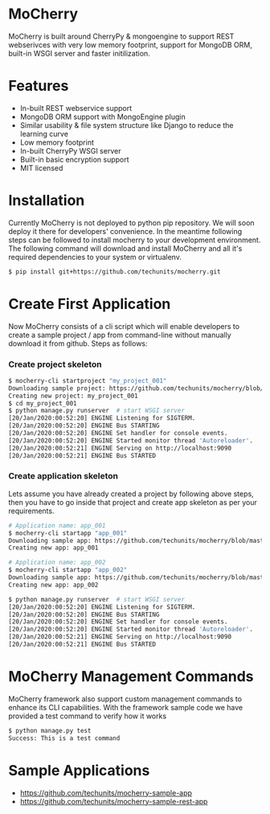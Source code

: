 
# MoCherry
MoCherry is built around CherryPy & mongoengine to support REST webserivces with very low memory footprint, support for MongoDB ORM, built-in WSGI server and faster initilization.

# Features
  - In-built REST webservice support
  - MongoDB ORM support with MongoEngine plugin
  - Similar usability & file system structure like Django to reduce the learning curve
  - Low memory footprint
  - In-built CherryPy WSGI server
  - Built-in basic encryption support
  - MIT licensed

# Installation
Currently MoCherry is not deployed to python pip repository. We will soon deploy it there for developers' convenience. In the meantime following steps can be followed to install mocherry to your development environment. The following command will download and install MoCherry and all it's required dependencies to your system or virtualenv.
```sh
$ pip install git+https://github.com/techunits/mocherry.git
```

# Create First Application
Now MoCherry consists of a cli script which will enable developers to create a sample project / app from command-line without manually download it from github. Steps as follows:
### Create project skeleton
```sh
$ mocherry-cli startproject "my_project_001"
Downloading sample project: https://github.com/techunits/mocherry/blob/master/mocherry/resources/samples/project.zip?raw=true
Creating new project: my_project_001
$ cd my_project_001
$ python manage.py runserver  # start WSGI server
[20/Jan/2020:00:52:20] ENGINE Listening for SIGTERM.
[20/Jan/2020:00:52:20] ENGINE Bus STARTING
[20/Jan/2020:00:52:20] ENGINE Set handler for console events.       
[20/Jan/2020:00:52:20] ENGINE Started monitor thread 'Autoreloader'.
[20/Jan/2020:00:52:21] ENGINE Serving on http://localhost:9090
[20/Jan/2020:00:52:21] ENGINE Bus STARTED
```

### Create application skeleton
Lets assume you have already created a project by following above steps, then you have to go inside that project and create app skeleton as per your requirements.
```sh
# Application name: app_001
$ mocherry-cli startapp "app_001"
Downloading sample app: https://github.com/techunits/mocherry/blob/master/mocherry/resources/samples/app.zip?raw=true
Creating new app: app_001

# Application name: app_002
$ mocherry-cli startapp "app_002"
Downloading sample app: https://github.com/techunits/mocherry/blob/master/mocherry/resources/samples/app.zip?raw=true
Creating new app: app_002

$ python manage.py runserver  # start WSGI server
[20/Jan/2020:00:52:20] ENGINE Listening for SIGTERM.
[20/Jan/2020:00:52:20] ENGINE Bus STARTING
[20/Jan/2020:00:52:20] ENGINE Set handler for console events.       
[20/Jan/2020:00:52:20] ENGINE Started monitor thread 'Autoreloader'.
[20/Jan/2020:00:52:21] ENGINE Serving on http://localhost:9090
[20/Jan/2020:00:52:21] ENGINE Bus STARTED
```


# MoCherry Management Commands
MoCherry framework also support custom management commands to enhance its CLI capabilities. With the framework sample code we have provided a test command to verify how it works

```sh
$ python manage.py test
Success: This is a test command
```

# Sample Applications
 - https://github.com/techunits/mocherry-sample-app
 - https://github.com/techunits/mocherry-sample-rest-app
